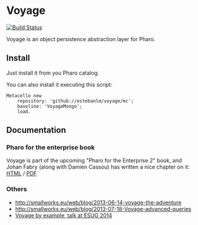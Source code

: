 Voyage 
======
[![Build Status](https://travis-ci.org/estebanlm/voyage.png)](http://travis-ci.org/estebanlm/voyage)

Voyage is an object persistence abstraction layer for Pharo.

Install
-------

Just install it from you Pharo catalog. 

You can also install it executing this script:

```Smalltalk
Metacello new 
	repository: 'github://estebanlm/voyage/mc';
	baseline: 'VoyageMongo';
	load.
```

Documentation
-------------
### Pharo for the enterprise book
Voyage is part of the upcoming "Pharo for the Enterprise 2" book, and Johan Fabry (along with Damien Cassou) has written a nice chapter on it: [HTML](https://ci.inria.fr/pharo-contribution/job/EnterprisePharoBook/ws/Voyage/Voyage.html) / [PDF](https://ci.inria.fr/pharo-contribution/job/EnterprisePharoBook/ws/Voyage/Voyage.pdf)

### Others
- http://smallworks.eu/web/blog/2013-06-14-voyage-the-adventure
- http://smallworks.eu/web/blog/2013-07-18-Voyage-advanced-queries
- [Voyage by example, talk at ESUG 2014](http://smallworks.eu/web/blog/2014-08-21-VoyageByExample)
